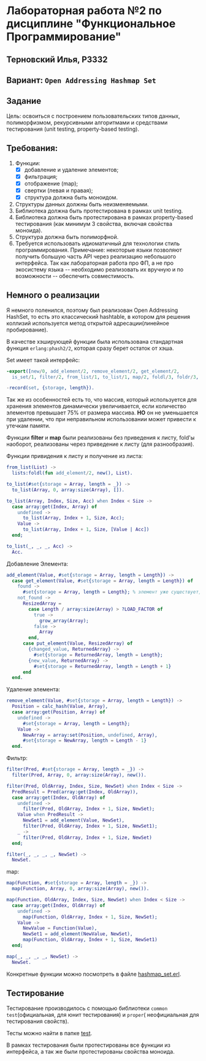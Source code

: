 # Лабораторная работа №2 по дисциплине "Функциональное Программирование"

## Терновский Илья, P3332

## Вариант: `Open Addressing Hashmap Set`

## Задание

Цель: освоиться с построением пользовательских типов данных, полиморфизмом, рекурсивными алгоритмами и средствами
тестирования (unit testing, property-based testing).

## Требования:

1. Функции:
    - [X] добавление и удаление элементов;
    - [X] фильтрация;
    - [X] отображение (map);
    - [X] свертки (левая и правая);
    - [X] структура должна быть моноидом.
2. Структуры данных должны быть неизменяемыми.
3. Библиотека должна быть протестирована в рамках unit testing.
4. Библиотека должна быть протестирована в рамках property-based тестирования (как минимум 3 свойства, включая свойства
   моноида).
5. Структура должна быть полиморфной.
6. Требуется использовать идиоматичный для технологии стиль программирования. Примечание: некоторые языки позволяют
   получить большую часть API через реализацию небольшого интерфейса. Так как лабораторная работа про ФП, а не про
   экосистему языка -- необходимо реализовать их вручную и по возможности -- обеспечить совместимость.

## Немного о реализации

Я немного поленился, поэтому был реализован Open Addressing HashSet, то есть это классический hashtable, в котором для
решения коллизий используется метод открытой адресации(линейное пробирование).

В качестве хэширующей функции была использована стандартная функция `erlang:phash2/2`, которая сразу берет остаток от
хэша.

Set имеет такой интерфейс:

```erlang
-export([new/0, add_element/2, remove_element/2, get_element/2,
  is_set/1, filter/2, from_list/1, to_list/1, map/2, foldl/3, foldr/3, merge/2]).

-record(set, {storage, length}).
```

Так же из особенностей есть то, что массив, который используется для хранения элементов динамически увеличивается, если
количество элементов превышает 75% от размера массива. **НО** он не уменьшается при удалении, что при неправильном
использовании может привести к утечкам памяти.

Функции **filter** и **map** были реализованы без приведения к листу, fold'ы наоборот, реализованы через приведение к
листу (для разнообразия).

Функции привидения к листу и получение из листа:
```erlang
from_list(List) ->
  lists:foldl(fun add_element/2, new(), List).

to_list(#set{storage = Array, length = _}) ->
  to_list(Array, 0, array:size(Array), []).

to_list(Array, Index, Size, Acc) when Index < Size ->
  case array:get(Index, Array) of
    undefined ->
      to_list(Array, Index + 1, Size, Acc);
    Value ->
      to_list(Array, Index + 1, Size, [Value | Acc])
  end;

to_list(_, _, _, Acc) ->
  Acc.
```

Добавление Элемента:
```erlang
add_element(Value, #set{storage = Array, length = Length}) ->
  case get_element(Value, #set{storage = Array, length = Length}) of
    found ->
      #set{storage = Array, length = Length}; % элемент уже существует, не добавляем
    not_found ->
      ResizedArray =
        case Length / array:size(Array) > ?LOAD_FACTOR of
          true ->
            grow_array(Array);
          false ->
            Array
        end,
      case put_element(Value, ResizedArray) of
        {changed_value, ReturnedArray} ->
          #set{storage = ReturnedArray, length = Length};
        {new_value, ReturnedArray} ->
          #set{storage = ReturnedArray, length = Length + 1}
      end
  end.
```

Удаление элемента:
```erlang
remove_element(Value, #set{storage = Array, length = Length}) ->
  Position = calc_hash(Value, Array),
  case array:get(Position, Array) of
    undefined ->
      #set{storage = Array, length = Length};
    Value ->
      NewArray = array:set(Position, undefined, Array),
      #set{storage = NewArray, length = Length - 1}
  end.
```

Фильтр:
```erlang
filter(Pred, #set{storage = Array, length = _}) ->
  filter(Pred, Array, 0, array:size(Array), new()).

filter(Pred, OldArray, Index, Size, NewSet) when Index < Size ->
  PredResult = Pred(array:get(Index, OldArray)),
  case array:get(Index, OldArray) of
    undefined ->
      filter(Pred, OldArray, Index + 1, Size, NewSet);
    Value when PredResult ->
      NewSet1 = add_element(Value, NewSet),
      filter(Pred, OldArray, Index + 1, Size, NewSet1);
    _ ->
      filter(Pred, OldArray, Index + 1, Size, NewSet)
  end;

filter(_, _, _, _, NewSet) ->
  NewSet.
```

map:
```erlang
map(Function, #set{storage = Array, length = _}) ->
  map(Function, Array, 0, array:size(Array), new()).

map(Function, OldArray, Index, Size, NewSet) when Index < Size ->
  case array:get(Index, OldArray) of
    undefined ->
      map(Function, OldArray, Index + 1, Size, NewSet);
    Value ->
      NewValue = Function(Value),
      NewSet1 = add_element(NewValue, NewSet),
      map(Function, OldArray, Index + 1, Size, NewSet1)
  end;

map(_, _, _, _, NewSet) ->
  NewSet.
```
Конкретные функции можно посмотреть в файле [hashmap_set.erl](src%2Fhashmap_set.erl).

## Тестирование

Тестирование производилось с помощью библиотеки `common test`(официальная, для юнит тестирования) и `proper`(
неофициальная для тестирования свойств).

Тесты можно найти в папке [test](test).

В рамках тестирования были протестированы все функции из интерфейса, а так же были протестированы свойства моноида.
